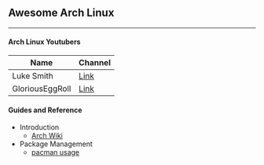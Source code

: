 ## Awesome Arch Linux 

---

#### Arch Linux Youtubers

|Name|Channel|
|---|---|
|Luke Smith| [Link](https://www.youtube.com/channel/lukesmithxyz) |
|GloriousEggRoll | [Link](https://www.youtube.com/channel/gloriouseggrolltv) |

#### Guides and Reference

* Introduction
    * [Arch Wiki](https://wiki.archlinux.org/)
* Package Management
    * [pacman usage](guides/pacuse.md)

